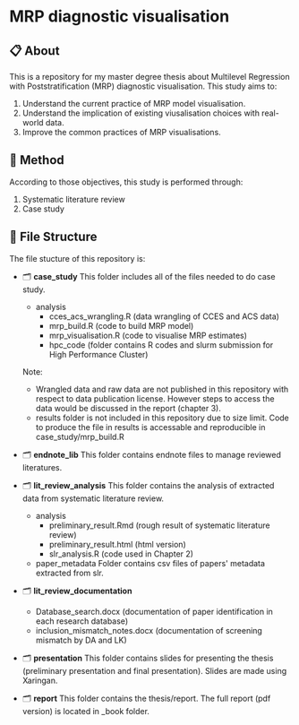 # MRP diagnostic visualisation

## :clipboard: About

This is a repository for my master degree thesis about Multilevel Regression with Poststratification (MRP) diagnostic visualisation. This study aims to:

1. Understand the current practice of MRP model visualisation. 
2. Understand the implication of existing viusalisation choices with real-world data.
3. Improve the common practices of MRP visualisations.

## :wrench: Method
According to those objectives, this study is performed through:

1. Systematic literature review
2. Case study

## :file_folder: File Structure

The file stucture of this repository is:

- :card_index_dividers: **case_study**
  This folder includes all of the files needed to do case study.
  - analysis
    - cces_acs_wrangling.R (data wrangling of CCES and ACS data)
    - mrp_build.R (code to build MRP model)
    - mrp_visualisation.R (code to visualise MRP estimates)
    - hpc_code (folder contains R codes and slurm submission for High Performance Cluster)
    
  Note: 
  - Wrangled data and raw data are not published in this repository with respect to data publication license. However steps to access the data would be discussed in the report (chapter 3).
  - results folder is not included in this repository due to size limit. Code to produce the file in results is accessable and reproducible in case_study/mrp_build.R
  
- :card_index_dividers: **endnote_lib** 
  This folder contains endnote files to manage reviewed literatures. 
  
- :card_index_dividers: **lit_review_analysis**
  This folder contains the analysis of extracted data from systematic literature review. 
  - analysis
    - preliminary_result.Rmd (rough result of systematic literature review)
    - preliminary_result.html (html version)
    - slr_analysis.R (code used in Chapter 2)
  - paper_metadata
    Folder contains csv files of papers' metadata extracted from slr. 

- :card_index_dividers: **lit_review_documentation**
  - Database_search.docx (documentation of paper identification in each research database)
  - inclusion_mismatch_notes.docx (documentation of screening mismatch by DA and LK)

- :card_index_dividers: **presentation** 
  This folder contains slides for presenting the thesis (preliminary presentation and final presentation).
  Slides are made using Xaringan. 

- :card_index_dividers: **report** 
  This folder contains the thesis/report. The full report (pdf version) is located in _book folder.
